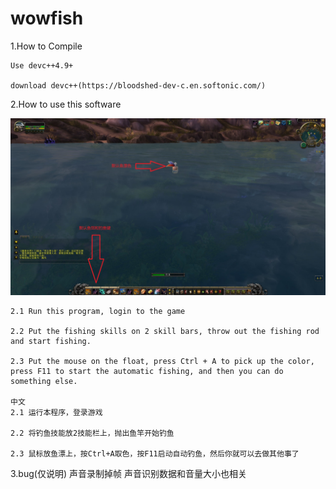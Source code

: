 # wowfish

1.How to Compile

	Use devc++4.9+
  
	download devc++(https://bloodshed-dev-c.en.softonic.com/)
  
2.How to use this software

![howtouse](./image/howtouse.jpg)

	2.1 Run this program, login to the game
	
	2.2 Put the fishing skills on 2 skill bars, throw out the fishing rod and start fishing.
	
	2.3 Put the mouse on the float, press Ctrl + A to pick up the color, press F11 to start the automatic fishing, and then you can do something else.
	
	中文
	2.1 运行本程序，登录游戏
	
	2.2 将钓鱼技能放2技能栏上，抛出鱼竿开始钓鱼
	
	2.3 鼠标放鱼漂上，按Ctrl+A取色，按F11启动自动钓鱼，然后你就可以去做其他事了
	
3.bug(仅说明)
      声音录制掉帧
      声音识别数据和音量大小也相关
      


